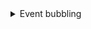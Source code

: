 <details>
  <summary>Event bubbling</summary>

자바스크립트에서 DOM 이벤트가 어떻게 동작하는지를 이해하려면, 이벤트 전파(Event Propagation) 과정을 알아야 한다. 이벤트 전파는 크게 **캡처링(Capturing)**과 버블링(Bubbling) 두 단계가 있으며, 그중 버블링 단계가 실무에서 자주 쓰이는 핵심 개념이다. 이번 설명에서는 이벤트 버블링이 무엇이고 어떻게 동작하는지, 그리고 이를 통해 어떻게 이벤트 처리를 효율적으로 할 수 있는지 자세히 다룬다.

- 이벤트 전파(Propagation)란 무엇인가

DOM 요소에서 특정 이벤트(클릭, 키 입력 등)가 발생하면, 해당 이벤트는 브라우저가 미리 정의해둔 전파 과정을 거쳐 전달된다. 이 전파 과정은 다음과 같은 3단계로 구분된다.
	1.	캡처링(Capturing) 단계
이벤트가 **문서(document)**에서 시작하여 하위 요소로 하나씩 내려가면서 전파되는 단계이다. (Top → Down)
	2.	타깃(Target) 단계
이벤트가 최종으로 도달한 요소, 즉 실제로 이벤트가 발생한 그 요소에서 이벤트 핸들러가 실행되는 단계이다.
	3.	버블링(Bubbling) 단계
이벤트가 발생한 요소로부터 다시 상위 요소(부모 → 조상)로 올라가면서 전파되는 단계이다. (Down → Top)

기본적으로 브라우저 이벤트 전파 순서는 캡처링 → 타깃 → 버블링이며, 이 중에서 가장 흔히 다루는 것이 이벤트 버블링이다.

- 이벤트 버블링(Event Bubbling)이란

이벤트 버블링은 “하위 요소에서 발생한 이벤트가 상위 요소까지 단계적으로 전파되는 현상”을 말한다. 예를 들어 <button> 내부에 <span> 태그가 있는 상황에서 <span>을 클릭하더라도, 그 클릭 이벤트가 부모 요소인 <button>으로 전파되어 발생한다는 것이다.

예시 구조

<div id="parent">
  <button id="childButton">
    <span id="innerText">클릭하세요</span>
  </button>
</div>

위와 같은 구조에서 #innerText 요소를 클릭하면 다음과 같은 순서로 이벤트가 전파된다.
-- 가장 먼저 #innerText에서 이벤트가 발생한다.
-- 이벤트가 버블링 과정을 거치며 #childButton → #parent 순으로 전달된다.
-- 최종적으로 document에 이르기까지 전파될 수도 있다.

- 이벤트 버블링이 중요한 이유
	1.	이벤트 핸들러 중복을 피할 수 있다
하위 요소 각각에 이벤트 핸들러를 달지 않고 상위 요소에만 달아도, 하위 요소에서 발생하는 이벤트를 한 곳에서 처리할 수 있게 된다. 이를 흔히 **이벤트 위임(Event Delegation)**이라고 부른다.
	2.	유지보수가 용이하다
이벤트 버블링 과정을 이해해두면 DOM 구조가 복잡해져도 이벤트 흐름을 추적하기 쉽다. 또한, event.stopPropagation() 등을 통해 특정 요소에서 전파를 멈출 수 있으므로, 예기치 않은 이벤트 중복 실행이나 충돌을 예방하기에도 편리하다.




</details>